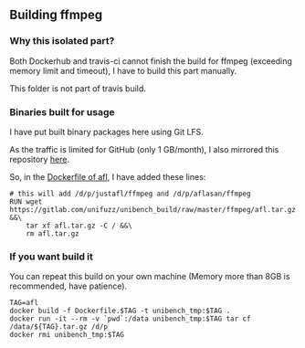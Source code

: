 ## Building ffmpeg

### Why this isolated part?

Both Dockerhub and travis-ci cannot finish the build for ffmpeg (exceeding memory limit and timeout), I have to build this part manually.

This folder is not part of travis build.

### Binaries built for usage

I have put built binary packages here using Git LFS.

As the traffic is limited for GitHub (only 1 GB/month), I also mirrored this repository [here](https://gitlab.com/unifuzz/unibench_build/tree/master/ffmpeg).

So, in the [Dockerfile of afl](https://github.com/UNIFUZZ/unibench_build/blob/master/afl/Dockerfile), I have added these lines:

```
# this will add /d/p/justafl/ffmpeg and /d/p/aflasan/ffmpeg
RUN wget https://gitlab.com/unifuzz/unibench_build/raw/master/ffmpeg/afl.tar.gz &&\
    tar xf afl.tar.gz -C / &&\
    rm afl.tar.gz
```

### If you want build it

You can repeat this build on your own machine (Memory more than 8GB is recommended, have patience).

```
TAG=afl
docker build -f Dockerfile.$TAG -t unibench_tmp:$TAG .
docker run -it --rm -v `pwd`:/data unibench_tmp:$TAG tar cf /data/${TAG}.tar.gz /d/p
docker rmi unibench_tmp:$TAG
```

